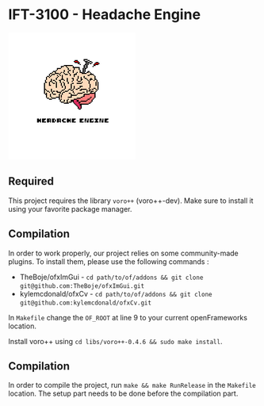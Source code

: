 # IFT-3100 - Headache Engine

![Headache Engine](/data/icon.png)

## Required

This project requires the library `voro++` (voro++-dev). Make sure to install it using your favorite package manager.

## Compilation

In order to work properly, our project relies on some community-made plugins. To install them,
please use the following commands :

- TheBoje/ofxImGui - `cd path/to/of/addons && git clone git@github.com:TheBoje/ofxImGui.git`
- kylemcdonald/ofxCv - `cd path/to/of/addons && git clone git@github.com:kylemcdonald/ofxCv.git`

In `Makefile` change the `OF_ROOT` at line 9 to your current openFrameworks location.

Install voro++ using `cd libs/voro++-0.4.6 && sudo make install`.

## Compilation

In order to compile the project, run `make && make RunRelease` in the `Makefile` location. The setup part needs to be done before the compilation part.